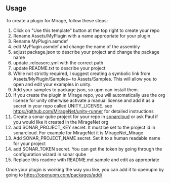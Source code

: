 ## Usage

To create a plugin for Mirage, follow these steps:

1) Click on "Use this template" button at the top right to create your repo
2) Rename Assets/MyPlugin with a name appropriate for your plugin
3) Rename MyPlugin.asmdef
4) edit MyPlugin.asmdef and change the name of the assembly
5) adjust package.json to describe your project and change the package name
6) update .releaserc.yml with the correct path
7) update README.txt to describe your project
8) While not strictly required,  I suggest creating a symbolic link from Assets/MyPlugin/Samples~ to Assets/Samples. This will allow you to open and edit your examples in unity.
9) Add your samples to package.json, so upm can install them.
10) If you create the plugin in Mirage repo,  you will automatically use the org license for unity
   otherwise activate a manual license and add it as a secret in your repo called UNITY_LICENSE. see https://github.com/MirageNet/unity-runner for detailed instructions
11) Create a sonar qube project for your repo in [sonarcloud](https://sonarcloud.io) or ask Paul if you would like it created in the MirageNet org
12) add SONAR_PROJECT_KEY secret.  It must be set to the project id in sonarcloud.  For example for MirageNet it is MirageNet_Mirage
13) Add SONAR_PROJECT_NAME secret.  Set it to a human readable name for your project
14) add SONAR_TOKEN secret. You can get the token by going through the configuration wizard in sonar qube
15) Replace this readme with README.md.sample and edit as appropriate

Once your plugin is working the way you like,  you can add it to openupm by going to https://openupm.com/packages/add/
